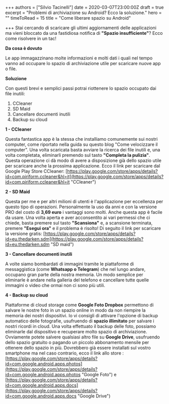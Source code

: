 +++
authors = ["Silvio Tacinelli"]
date = 2020-03-07T23:00:00Z
draft = true
excerpt = "Problemi di archiviazione su Android? Ecco la soluzione."
hero = ""
timeToRead = 15
title = "Come liberare spazio su Android"

+++
Stai cercando di scaricare gli ultimi aggiornamenti delle applicazioni ma vieni bloccato da una fastidiosa notifica di **"Spazio insufficiente"**? Ecco come risolvere in un tac!

**Da cosa è dovuto**

Le app immagazzinano molte informazioni e molti dati i quali nel tempo vanno ad occupare lo spazio di archiviazione utile per scaricare nuove app o file.

**Soluzione**

Con questi brevi e semplici passi potrai riottenere lo spazio occupato dai file inutili:

1. CCleaner
2. SD Maid
3. Cancellare documenti inutili
4. Backup su cloud

**1 - CCleaner**

Questa fantastica app è la stessa che installiamo comunemente sui nostri computer, come riportato nella guida su questo blog "Come velocizzare il computer". Una volta scaricata basta avviare la ricerca dei file inutili e, una volta completata, eliminarli premendo sul tasto **"Completa la pulizia"**. Questa operazione ci dà modo di avere a disposizione già dello spazio utile per scaricare anche la prossima applicazione. Ecco il link per scaricare dal Google Play Store CCleaner: [https://play.google.com/store/apps/details?id=com.piriform.ccleaner&hl=it](https://play.google.com/store/apps/details?id=com.piriform.ccleaner&hl=it "CCleaner")

**2 - SD Maid**

Questa per me e per altri milioni di utenti è l'applicazione per eccellenza per questo tipo di operazioni. Personalmente la uso da anni e con la versione PRO del costo di **3,69 euro** i vantaggi sono molti. Anche questa app è facile da usare. Una volta aperta e aver acconsentito ai vari permessi che ci chiede, basta premere sul tasto **"Scansiona"** e, a scansione terminata, premere **"Esegui ora"** e il problema è risolto! Di seguito il link per scaricare la versione gratis: [https://play.google.com/store/apps/details?id=eu.thedarken.sdm](https://play.google.com/store/apps/details?id=eu.thedarken.sdm "SD maid")

**3 - Cancellare documenti inutili**

A volte siamo bombardati di immagini tramite le piattaforme di messaggistica (come **Whatsapp o Telegram**) che nel lungo andare, occupano gran parte della nostra memoria. Un modo semplice per eliminarle è andare nella galleria del telefono e cancellare tutte quelle immagini  o video che ormai non ci sono più utili.

**4 - Backup su cloud**

Piattaforme di cloud storage come **Google Foto Dropbox** permettono di salvare le nostre foto in un spazio online in modo da non riempire la memoria dei nostri dispositivi. Io vi consigli di attivare l'opzione di backup automatico delle fotografie, usufruendo di **spazio illimitato** per salvare i nostri ricordi in cloud. Una volta effettuato il backup delle foto, possiamo eliminarle dal dispositivo e recuperare molto spazio di archiviazione. Ovviamente potete salvere qualsiasi altro file su **Google Drive**, usufruendo dello spazio gratuito o pagando un piccolo abbonamento mensile per ottenere dello spazio in più. Dovrebbero già essere installati sul vostro smartphone ma nel caso contrario, ecco il link allo store : [https://play.google.com/store/apps/details?id=com.google.android.apps.photos](https://play.google.com/store/apps/details?id=com.google.android.apps.photos "Google Foto") e [https://play.google.com/store/apps/details?id=com.google.android.apps.docs](https://play.google.com/store/apps/details?id=com.google.android.apps.docs "Google Drive")